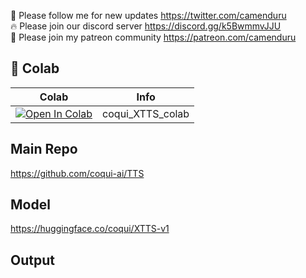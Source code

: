 🐣 Please follow me for new updates https://twitter.com/camenduru <br />
🔥 Please join our discord server https://discord.gg/k5BwmmvJJU <br />
🥳 Please join my patreon community https://patreon.com/camenduru <br />

## 🦒 Colab

| Colab | Info
| --- | --- |
[![Open In Colab](https://colab.research.google.com/assets/colab-badge.svg)](https://colab.research.google.com/github/camenduru/coqui-XTTS-colab/blob/main/coqui_XTTS_colab.ipynb) | coqui_XTTS_colab

## Main Repo
https://github.com/coqui-ai/TTS

## Model
https://huggingface.co/coqui/XTTS-v1

## Output


